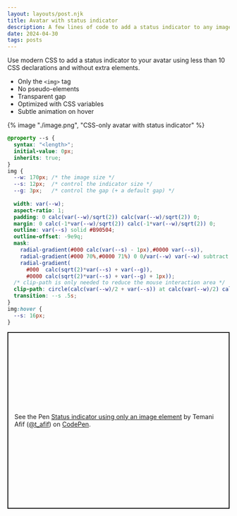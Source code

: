 ```yaml
---
layout: layouts/post.njk
title: Avatar with status indicator
description: A few lines of code to add a status indicator to any image
date: 2024-04-30
tags: posts
---
```


Use modern CSS to add a status indicator to your avatar using less than 10 CSS declarations and without extra elements.
* Only the `<img>` tag
* No pseudo-elements
* Transparent gap
* Optimized with CSS variables
* Subtle animation on hover

{% image "./image.png", "CSS-only avatar with status indicator" %}

```css
@property --s {
  syntax: "<length>";
  initial-value: 0px;
  inherits: true;
}
img {
  --w: 170px; /* the image size */
  --s: 12px;  /* control the indicator size */
  --g: 3px;   /* control the gap (+ a default gap) */
  
  width: var(--w);
  aspect-ratio: 1;
  padding: 0 calc(var(--w)/sqrt(2)) calc(var(--w)/sqrt(2)) 0;
  margin: 0 calc(-1*var(--w)/sqrt(2)) calc(-1*var(--w)/sqrt(2)) 0;
  outline: var(--s) solid #B90504;
  outline-offset: -9e9q;
  mask: 
    radial-gradient(#000 calc(var(--s) - 1px),#0000 var(--s)),
    radial-gradient(#000 70%,#0000 71%) 0 0/var(--w) var(--w) subtract,
    radial-gradient(
      #000  calc(sqrt(2)*var(--s) + var(--g)),
      #0000 calc(sqrt(2)*var(--s) + var(--g) + 1px));
  /* clip-path is only needed to reduce the mouse interaction area */
  clip-path: circle(calc(var(--w)/2 + var(--s)) at calc(var(--w)/2) calc(var(--w)/2));
  transition: --s .5s;
}
img:hover {
  --s: 16px;
}
```

<p class="codepen" data-height="400" data-default-tab="result" data-slug-hash="yLrWeQP" data-preview="true" data-user="t_afif" style="height: 400px; box-sizing: border-box; display: flex; align-items: center; justify-content: center; border: 2px solid; margin: 1em 0; padding: 1em;">
  <span>See the Pen <a href="https://codepen.io/t_afif/pen/yLrWeQP">
  Status indicator using only an image element</a> by Temani Afif (<a href="https://codepen.io/t_afif">@t_afif</a>)
  on <a href="https://codepen.io">CodePen</a>.</span>
</p>
<script async src="https://cpwebassets.codepen.io/assets/embed/ei.js"></script>